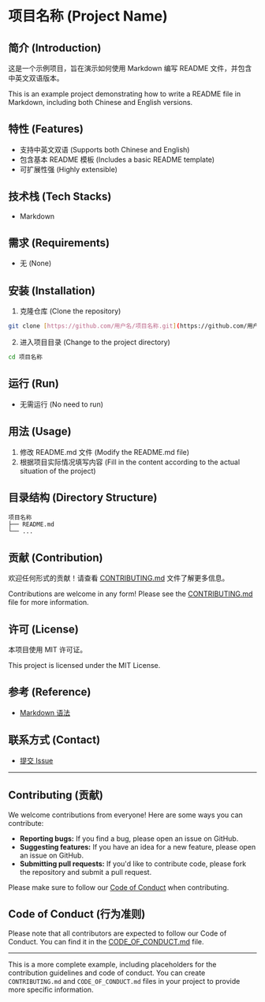 项目名称 (Project Name)
=====

## 简介 (Introduction)

这是一个示例项目，旨在演示如何使用 Markdown 编写 README 文件，并包含中英文双语版本。

This is an example project demonstrating how to write a README file in Markdown, including both Chinese and English
versions.

## 特性 (Features)

- 支持中英文双语 (Supports both Chinese and English)
- 包含基本 README 模板 (Includes a basic README template)
- 可扩展性强 (Highly extensible)

## 技术栈 (Tech Stacks)

- Markdown

## 需求 (Requirements)

- 无 (None)

## 安装 (Installation)

1. 克隆仓库 (Clone the repository)

```bash
git clone [https://github.com/用户名/项目名称.git](https://github.com/用户名/项目名称.git)
````

2. 进入项目目录 (Change to the project directory)

<!-- end list -->

```bash
cd 项目名称
```

## 运行 (Run)

- 无需运行 (No need to run)

## 用法 (Usage)

1. 修改 README.md 文件 (Modify the README.md file)
2. 根据项目实际情况填写内容 (Fill in the content according to the actual situation of the project)

## 目录结构 (Directory Structure)

```
项目名称
├── README.md
└── ...
```

## 贡献 (Contribution)

欢迎任何形式的贡献！请查看 [CONTRIBUTING.md](https://www.google.com/url?sa=E&source=gmail&q=CONTRIBUTING.md) 文件了解更多信息。

Contributions are welcome in any form\! Please see
the [CONTRIBUTING.md](https://www.google.com/url?sa=E&source=gmail&q=CONTRIBUTING.md) file for more information.

## 许可 (License)

本项目使用 MIT 许可证。

This project is licensed under the MIT License.

## 参考 (Reference)

- [Markdown 语法](https://www.google.com/url?sa=E&source=gmail&q=https://markdown.com.cn/)

## 联系方式 (Contact)

- [提交 Issue](https://www.google.com/url?sa=E&source=gmail&q=https://github.com/用户名/项目名称/issues)

-----

## Contributing (贡献)

We welcome contributions from everyone\! Here are some ways you can contribute:

- **Reporting bugs:** If you find a bug, please open an issue on GitHub.
- **Suggesting features:** If you have an idea for a new feature, please open an issue on GitHub.
- **Submitting pull requests:** If you'd like to contribute code, please fork the repository and submit a pull request.

Please make sure to follow our [Code of Conduct](https://www.google.com/url?sa=E&source=gmail&q=CODE_OF_CONDUCT.md) when
contributing.

## Code of Conduct (行为准则)

Please note that all contributors are expected to follow our Code of Conduct. You can find it in
the [CODE\_OF\_CONDUCT.md](https://www.google.com/url?sa=E&source=gmail&q=CODE_OF_CONDUCT.md) file.

-----

This is a more complete example, including placeholders for the contribution guidelines and code of conduct. You can
create `CONTRIBUTING.md` and `CODE_OF_CONDUCT.md` files in your project to provide more specific information.
